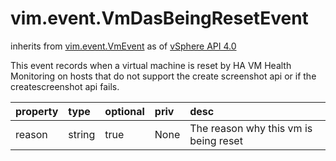 vim.event.VmDasBeingResetEvent
==============================
inherits from [vim.event.VmEvent](docs/vim.event.VmEvent.md)
as of [vSphere API 4.0](vim.version.md#vim.version.version5)


This event records when a virtual machine is reset by  HA VM Health Monitoring on hosts that do not support the  create screenshot api or if the createscreenshot api fails.

| property | type | optional | priv | desc |
|:---------|:-----|:---------|:-----|:-----|
| reason | string | true | None | The reason why this vm is being reset |


